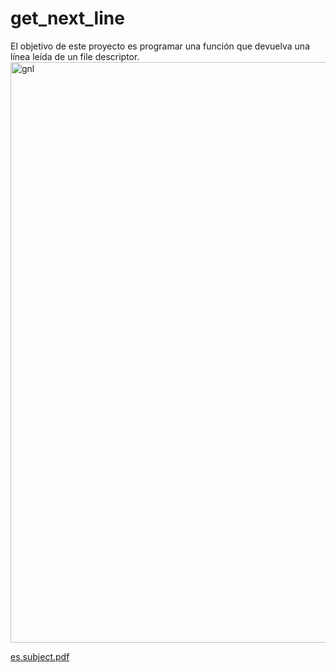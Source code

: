 # get_next_line
El objetivo de este proyecto es programar una función que devuelva una línea leída de un file descriptor.
<img width="929" alt="gnl" src="https://user-images.githubusercontent.com/75319691/177832816-f9f98701-b072-4c99-8e92-ece0a071e066.png">

[es.subject.pdf](https://github.com/mugi-chab/get_next_line/files/9066037/es.subject.pdf)
